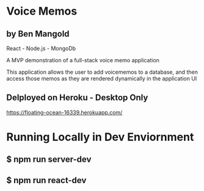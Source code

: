 # Voice Memos
## by Ben Mangold

React - Node.js - MongoDb

A MVP demonstration of a full-stack voice memo application

This application allows the user to add voicememos to a database, and then access those memos as they are rendered dynamically in the application UI

## Delployed on Heroku - Desktop Only
https://floating-ocean-16339.herokuapp.com/

# Running Locally in Dev Enviornment

## $ npm run server-dev
## $ npm run react-dev
